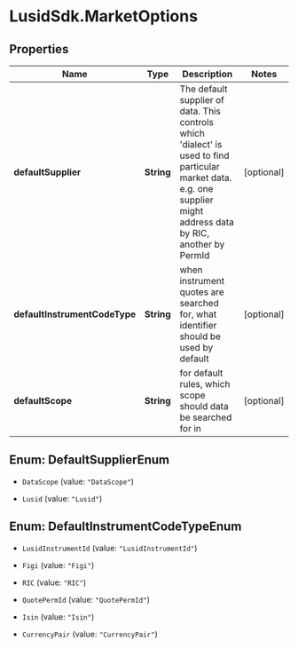 # LusidSdk.MarketOptions

## Properties
Name | Type | Description | Notes
------------ | ------------- | ------------- | -------------
**defaultSupplier** | **String** | The default supplier of data. This controls which &#39;dialect&#39; is used to find particular market data. e.g. one supplier might address data by RIC, another by PermId | [optional] 
**defaultInstrumentCodeType** | **String** | when instrument quotes are searched for, what identifier should be used by default | [optional] 
**defaultScope** | **String** | for default rules, which scope should data be searched for in | [optional] 


<a name="DefaultSupplierEnum"></a>
## Enum: DefaultSupplierEnum


* `DataScope` (value: `"DataScope"`)

* `Lusid` (value: `"Lusid"`)




<a name="DefaultInstrumentCodeTypeEnum"></a>
## Enum: DefaultInstrumentCodeTypeEnum


* `LusidInstrumentId` (value: `"LusidInstrumentId"`)

* `Figi` (value: `"Figi"`)

* `RIC` (value: `"RIC"`)

* `QuotePermId` (value: `"QuotePermId"`)

* `Isin` (value: `"Isin"`)

* `CurrencyPair` (value: `"CurrencyPair"`)




